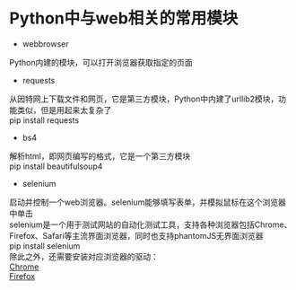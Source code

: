 # Python中与web相关的常用模块

- webbrowser

Python内建的模块，可以打开浏览器获取指定的页面

- requests

从因特网上下载文件和网页，它是第三方模块，Python中内建了urllib2模块，功能类似，但是用起来太复杂了  
pip install requests

- bs4

解析html，即网页编写的格式，它是一个第三方模块  
pip install beautifulsoup4

- selenium

启动并控制一个web浏览器。selenium能够填写表单，并模拟鼠标在这个浏览器中单击  
selenium是一个用于测试网站的自动化测试工具，支持各种浏览器包括Chrome、Firefox、Safari等主流界面浏览器，同时也支持phantomJS无界面浏览器  
pip install selenium  
除此之外，还需要安装对应浏览器的驱动：  
[Chrome](https://chromedriver.chromium.org/downloads)  
[Firefox](https://github.com/mozilla/geckodriver/releases)
